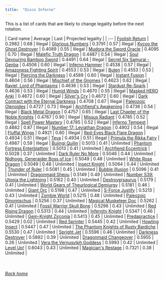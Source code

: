 ```yaml
---
title:  "Disco Inferno"
---
```


This is a list of cards that are likely to change legality before the next rotation.

| Card name | Average | Last | Projected legality |
| :-- |
[Foolish Return](https://db.ygoprodeck.com/card/?search=Foolish%20Return) | 0.2982 | 0.68 | Illegal |
[Glorious Numbers](https://db.ygoprodeck.com/card/?search=Glorious%20Numbers) | 0.3791 | 0.57 | Illegal |
[Kycoo the Ghost Destroyer](https://db.ygoprodeck.com/card/?search=Kycoo%20the%20Ghost%20Destroyer) | 0.4089 | 0.55 | Illegal |
[Mudora the Sword Oracle](https://db.ygoprodeck.com/card/?search=Mudora%20the%20Sword%20Oracle) | 0.4095 | 0.70 | Illegal |
[Malefic Truth Dragon](https://db.ygoprodeck.com/card/?search=Malefic%20Truth%20Dragon) | 0.4487 | 0.54 | Illegal |
[Soul Devouring Bamboo Sword](https://db.ygoprodeck.com/card/?search=Soul%20Devouring%20Bamboo%20Sword) | 0.4491 | 0.64 | Illegal |
[Secret Six Samurai - Genba](https://db.ygoprodeck.com/card/?search=Secret%20Six%20Samurai%20-%20Genba) | 0.4506 | 0.60 | Illegal |
[Inferno Hammer](https://db.ygoprodeck.com/card/?search=Inferno%20Hammer) | 0.4538 | 0.57 | Illegal |
[Amazoness Fighting Spirit](https://db.ygoprodeck.com/card/?search=Amazoness%20Fighting%20Spirit) | 0.4553 | 0.53 | Illegal |
[Buten](https://db.ygoprodeck.com/card/?search=Buten) | 0.4553 | 0.53 | Illegal |
[Piercing the Darkness](https://db.ygoprodeck.com/card/?search=Piercing%20the%20Darkness) | 0.4589 | 0.60 | Illegal |
[Instant Fusion](https://db.ygoprodeck.com/card/?search=Instant%20Fusion) | 0.4604 | 0.56 | Illegal |
[Mischief of the Gnomes](https://db.ygoprodeck.com/card/?search=Mischief%20of%20the%20Gnomes) | 0.4623 | 0.62 | Illegal |
[Raviel, Lord of Phantasms](https://db.ygoprodeck.com/card/?search=Raviel,%20Lord%20of%20Phantasms) | 0.4636 | 0.53 | Illegal |
[Stardust Re-Spark](https://db.ygoprodeck.com/card/?search=Stardust%20Re-Spark) | 0.4636 | 0.53 | Illegal |
[Humid Winds](https://db.ygoprodeck.com/card/?search=Humid%20Winds) | 0.4670 | 0.55 | Illegal |
[Masked HERO Anki](https://db.ygoprodeck.com/card/?search=Masked%20HERO%20Anki) | 0.4672 | 0.60 | Illegal |
[Silver's Cry](https://db.ygoprodeck.com/card/?search=Silver's%20Cry) | 0.4672 | 0.60 | Illegal |
[Dark Contract with the Eternal Darkness](https://db.ygoprodeck.com/card/?search=Dark%20Contract%20with%20the%20Eternal%20Darkness) | 0.4708 | 0.67 | Illegal |
[Paleozoic Olenoides](https://db.ygoprodeck.com/card/?search=Paleozoic%20Olenoides) | 0.4727 | 0.73 | Illegal |
[Archfiend's Awakening](https://db.ygoprodeck.com/card/?search=Archfiend's%20Awakening) | 0.4736 | 0.54 | Illegal |
[Black Metal Dragon](https://db.ygoprodeck.com/card/?search=Black%20Metal%20Dragon) | 0.4757 | 0.65 | Illegal |
[Last Chapter of the Noble Knights](https://db.ygoprodeck.com/card/?search=Last%20Chapter%20of%20the%20Noble%20Knights) | 0.4767 | 0.90 | Illegal |
[Missus Radiant](https://db.ygoprodeck.com/card/?search=Missus%20Radiant) | 0.4785 | 0.52 | Illegal |
[Spell Power Mastery](https://db.ygoprodeck.com/card/?search=Spell%20Power%20Mastery) | 0.4785 | 0.52 | Illegal |
[Inferno Tempest](https://db.ygoprodeck.com/card/?search=Inferno%20Tempest) | 0.4882 | 0.87 | Illegal |
[Number 17: Leviathan Dragon](https://db.ygoprodeck.com/card/?search=Number%2017:%20Leviathan%20Dragon) | 0.4902 | 0.54 | Illegal |
[Fluffal Wings](https://db.ygoprodeck.com/card/?search=Fluffal%20Wings) | 0.4921 | 0.60 | Illegal |
[Red-Eyes Black Flare Dragon](https://db.ygoprodeck.com/card/?search=Red-Eyes%20Black%20Flare%20Dragon) | 0.4934 | 0.51 | Illegal |
[Teva](https://db.ygoprodeck.com/card/?search=Teva) | 0.4934 | 0.51 | Illegal |
[Primula the Rikka Fairy](https://db.ygoprodeck.com/card/?search=Primula%20the%20Rikka%20Fairy) | 0.4987 | 0.59 | Illegal |
[Bujingi Quilin](https://db.ygoprodeck.com/card/?search=Bujingi%20Quilin) | 0.5013 | 0.41 | Unlimited |
[Phantom Fortress Enterblathnir](https://db.ygoprodeck.com/card/?search=Phantom%20Fortress%20Enterblathnir) | 0.5013 | 0.41 | Unlimited |
[Archfiend Eccentrick](https://db.ygoprodeck.com/card/?search=Archfiend%20Eccentrick) | 0.5028 | 0.37 | Unlimited |
[Dark Ruler No More](https://db.ygoprodeck.com/card/?search=Dark%20Ruler%20No%20More) | 0.5046 | 0.44 | Unlimited |
[Nidhogg, Generaider Boss of Ice](https://db.ygoprodeck.com/card/?search=Nidhogg,%20Generaider%20Boss%20of%20Ice) | 0.5049 | 0.48 | Unlimited |
[White Rose Dragon](https://db.ygoprodeck.com/card/?search=White%20Rose%20Dragon) | 0.5049 | 0.48 | Unlimited |
[Insect Knight](https://db.ygoprodeck.com/card/?search=Insect%20Knight) | 0.5064 | 0.44 | Unlimited |
[Thunder of Ruler](https://db.ygoprodeck.com/card/?search=Thunder%20of%20Ruler) | 0.5081 | 0.45 | Unlimited |
[Bubble Illusion](https://db.ygoprodeck.com/card/?search=Bubble%20Illusion) | 0.5096 | 0.41 | Unlimited |
[Dragonmaid Sheou](https://db.ygoprodeck.com/card/?search=Dragonmaid%20Sheou) | 0.5149 | 0.49 | Unlimited |
[Number S39: Utopia the Lightning](https://db.ygoprodeck.com/card/?search=Number%20S39:%20Utopia%20the%20Lightning) | 0.5162 | 0.40 | Unlimited |
[Destroyersaurus](https://db.ygoprodeck.com/card/?search=Destroyersaurus) | 0.5179 | 0.41 | Unlimited |
[World Gears of Theurlogical Demiurgy](https://db.ygoprodeck.com/card/?search=World%20Gears%20of%20Theurlogical%20Demiurgy) | 0.5181 | 0.46 | Unlimited |
[Giant Orc](https://db.ygoprodeck.com/card/?search=Giant%20Orc) | 0.5198 | 0.47 | Unlimited |
[S-Force Justify](https://db.ygoprodeck.com/card/?search=S-Force%20Justify) | 0.5213 | 0.43 | Unlimited |
[Zombie World](https://db.ygoprodeck.com/card/?search=Zombie%20World) | 0.5215 | 0.48 | Unlimited |
[Paleozoic Dinomischus](https://db.ygoprodeck.com/card/?search=Paleozoic%20Dinomischus) | 0.5256 | 0.37 | Unlimited |
[Magical Musketeer Doc](https://db.ygoprodeck.com/card/?search=Magical%20Musketeer%20Doc) | 0.5262 | 0.41 | Unlimited |
[Fossil Warrior Skull Bone](https://db.ygoprodeck.com/card/?search=Fossil%20Warrior%20Skull%20Bone) | 0.5296 | 0.43 | Unlimited |
[Red Rising Dragon](https://db.ygoprodeck.com/card/?search=Red%20Rising%20Dragon) | 0.5313 | 0.44 | Unlimited |
[Infernity Knight](https://db.ygoprodeck.com/card/?search=Infernity%20Knight) | 0.5347 | 0.46 | Unlimited |
[Gem-Knight Zirconia](https://db.ygoprodeck.com/card/?search=Gem-Knight%20Zirconia) | 0.5413 | 0.45 | Unlimited |
[Predapractice](https://db.ygoprodeck.com/card/?search=Predapractice) | 0.5429 | 0.02 | Unlimited |
[Red Sprinter](https://db.ygoprodeck.com/card/?search=Red%20Sprinter) | 0.5445 | 0.42 | Unlimited |
[Howling Insect](https://db.ygoprodeck.com/card/?search=Howling%20Insect) | 0.5447 | 0.47 | Unlimited |
[The Phantom Knights of Rusty Bardiche](https://db.ygoprodeck.com/card/?search=The%20Phantom%20Knights%20of%20Rusty%20Bardiche) | 0.5530 | 0.47 | Unlimited |
[Spright Jet](https://db.ygoprodeck.com/card/?search=Spright%20Jet) | 0.5596 | 0.46 | Unlimited |
[Darkness Destroyer](https://db.ygoprodeck.com/card/?search=Darkness%20Destroyer) | 0.5892 | 0.39 | Unlimited |
[Dragonmaid Changeover](https://db.ygoprodeck.com/card/?search=Dragonmaid%20Changeover) | 0.5955 | 0.26 | Unlimited |
[Vera the Vernusylph Goddess](https://db.ygoprodeck.com/card/?search=Vera%20the%20Vernusylph%20Goddess) | 0.5993 | 0.42 | Unlimited |
[Level Up!](https://db.ygoprodeck.com/card/?search=Level%20Up!) | 0.6043 | 0.43 | Unlimited |
[Magician's Restage](https://db.ygoprodeck.com/card/?search=Magician's%20Restage) | 0.7321 | 0.38 | Unlimited |

<br>

###### [Back home](index)